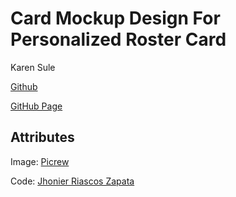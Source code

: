 # Card Mockup Design For Personalized Roster Card

Karen Sule

[Github](https://github.com/nerakmari/card-mockup.git)

[GitHub Page](https://nerakmari.github.io/card-mockup/)

## Attributes
Image: [Picrew](https://picrew.me/)

Code: [Jhonier Riascos Zapata](https://codepen.io/Jhonierpc/pen/MWgBJpy)